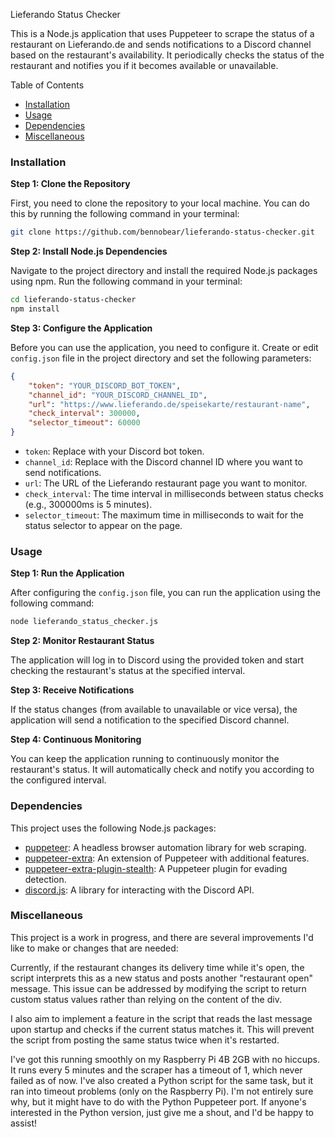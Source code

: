  Lieferando Status Checker

 This is a Node.js application that uses Puppeteer to scrape the status of a restaurant on Lieferando.de and sends notifications to a Discord channel based on the restaurant's availability. It periodically checks the status of the restaurant and notifies you if it becomes available or unavailable.

 Table of Contents
- [Installation](#installation)
- [Usage](#usage)
- [Dependencies](#dependencies)
- [Miscellaneous](#miscellaneous)

 ### Installation

 **Step 1: Clone the Repository**

 First, you need to clone the repository to your local machine. You can do this by running the following command in your terminal:

 ```bash
 git clone https://github.com/bennobear/lieferando-status-checker.git
 ```

 **Step 2: Install Node.js Dependencies**

 Navigate to the project directory and install the required Node.js packages using npm. Run the following command in your terminal:

 ```bash
 cd lieferando-status-checker
 npm install
 ```

 **Step 3: Configure the Application**

 Before you can use the application, you need to configure it. Create or edit `config.json` file in the project directory and set the following parameters:

 ```json
 {
     "token": "YOUR_DISCORD_BOT_TOKEN",
     "channel_id": "YOUR_DISCORD_CHANNEL_ID",
     "url": "https://www.lieferando.de/speisekarte/restaurant-name",
     "check_interval": 300000,
     "selector_timeout": 60000
 }
 ```

 - `token`: Replace with your Discord bot token.
 - `channel_id`: Replace with the Discord channel ID where you want to send notifications.
 - `url`: The URL of the Lieferando restaurant page you want to monitor.
 - `check_interval`: The time interval in milliseconds between status checks (e.g., 300000ms is 5 minutes).
 - `selector_timeout`: The maximum time in milliseconds to wait for the status selector to appear on the page.

 ### Usage

 **Step 1: Run the Application**

 After configuring the `config.json` file, you can run the application using the following command:

 ```bash
 node lieferando_status_checker.js
 ```

 **Step 2: Monitor Restaurant Status**

 The application will log in to Discord using the provided token and start checking the restaurant's status at the specified interval.

 **Step 3: Receive Notifications**

 If the status changes (from available to unavailable or vice versa), the application will send a notification to the specified Discord channel.

 **Step 4: Continuous Monitoring**

 You can keep the application running to continuously monitor the restaurant's status. It will automatically check and notify you according to the configured interval.

 ### Dependencies

 This project uses the following Node.js packages:

 - [puppeteer](https://www.npmjs.com/package/puppeteer): A headless browser automation library for web scraping.
 - [puppeteer-extra](https://www.npmjs.com/package/puppeteer-extra): An extension of Puppeteer with additional features.
 - [puppeteer-extra-plugin-stealth](https://www.npmjs.com/package/puppeteer-extra-plugin-stealth): A Puppeteer plugin for evading detection.
 - [discord.js](https://www.npmjs.com/package/discord.js): A library for interacting with the Discord API.

 ### Miscellaneous

 This project is a work in progress, and there are several improvements I'd like to make or changes that are needed:

Currently, if the restaurant changes its delivery time while it's open, the script interprets this as a new status and posts another "restaurant open" message. This issue can be addressed by modifying the script to return custom status values rather than relying on the content of the div.

I also aim to implement a feature in the script that reads the last message upon startup and checks if the current status matches it. This will prevent the script from posting the same status twice when it's restarted.

I've got this running smoothly on my Raspberry Pi 4B 2GB with no hiccups. It runs every 5 minutes and the scraper has a timeout of 1, which never failed as of now. I've also created a Python script for the same task, but it ran into timeout problems (only on the Raspberry Pi). I'm not entirely sure why, but it might have to do with the Python Puppeteer port. If anyone's interested in the Python version, just give me a shout, and I'd be happy to assist!
